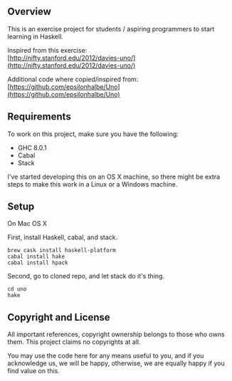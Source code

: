 ## Overview

This is an exercise project for students / aspiring programmers to
start learning in Haskell.

Inspired from this exercise:<br />
[http://nifty.stanford.edu/2012/davies-uno/](http://nifty.stanford.edu/2012/davies-uno/)

Additional code where copied/inspired from:<br />
[https://github.com/epsilonhalbe/Uno](https://github.com/epsilonhalbe/Uno)

## Requirements

To work on this project, make sure you have the following:

* GHC 8.0.1
* Cabal
* Stack

I've started developing this on an OS X machine, so there might be
extra steps to make this work in a Linux or a Windows machine.

## Setup

On Mac OS X

First, install Haskell, cabal, and stack.

```
brew cask install haskell-platform
cabal install hake
cabal install hpack
```

Second, go to cloned repo, and let stack do it's thing.

```
cd uno
hake
```

## Copyright and License

All important references, copyright ownership belongs to those who
owns them. This project claims no copyrights at all.

You may use the code here for any means useful to you, and if you
acknowledge us, we will be happy, otherwise, we are equally happy if
you find value on this.
